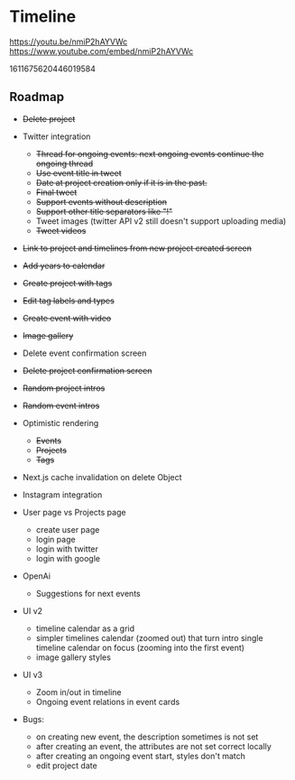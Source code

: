 # Timeline

https://youtu.be/nmiP2hAYVWc
https://www.youtube.com/embed/nmiP2hAYVWc

1611675620446019584

## Roadmap
- ~~Delete project~~
- Twitter integration
  - ~~Thread for ongoing events: next ongoing events continue the ongoing thread~~
  - ~~Use event title in tweet~~
  - ~~Date at project creation only if it is in the past.~~
  - ~~Final tweet~~
  - ~~Support events without description~~
  - ~~Support other title separators like "!"~~
  - Tweet images (twitter API v2 still doesn't support uploading media)
  - ~~Tweet videos~~
- ~~Link to project and timelines from new project created screen~~
- ~~Add years to calendar~~
- ~~Create project with tags~~
- ~~Edit tag labels and types~~
- ~~Create event with video~~
- ~~Image gallery~~
- Delete event confirmation screen
- ~~Delete project confirmation screen~~
- ~~Random project intros~~
- ~~Random event intros~~
- Optimistic rendering
  - ~~Events~~
  - ~~Projects~~
  - ~~Tags~~
- Next.js cache invalidation on delete Object
- Instagram integration
- User page vs Projects page
  - create user page
  - login page
  - login with twitter
  - login with google
- OpenAi
  - Suggestions for next events
- UI v2
  - timeline calendar as a grid
  - simpler timelines calendar (zoomed out) that turn intro single timeline calendar on focus (zooming into the first event)
  - image gallery styles
- UI v3
  - Zoom in/out in timeline
  - Ongoing event relations in event cards

- Bugs:
  - on creating new event, the description sometimes is not set
  - after creating an event, the attributes are not set correct locally
  - after creating an ongoing event start, styles don't match
  - edit project date